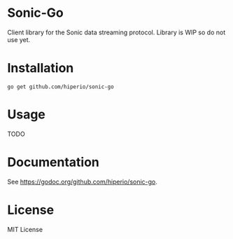 # Sonic-Go
Client library for the Sonic data streaming protocol. Library is WIP so do not use yet.

# Installation
```
go get github.com/hiperio/sonic-go
```
# Usage
TODO

# Documentation
See https://godoc.org/github.com/hiperio/sonic-go.

# License
MIT License
